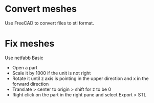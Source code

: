 # Convert meshes

Use FreeCAD to convert files to stl format.

# Fix meshes

Use netfabb Basic
* Open a part
* Scale it by 1000 if the unit is not right
* Rotate it until z axis is pointing in the upper direction and x in the forward direction
* Translate > center to origin > shift for z to be 0
* Right click on the part in the right pane and select Export > STL